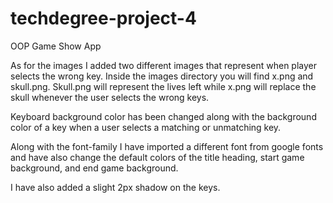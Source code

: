 # techdegree-project-4
OOP Game Show App

As for the images I added two different images that represent when player selects the wrong key.
Inside the images directory you will find x.png and skull.png. Skull.png will represent the lives left while x.png will replace the skull whenever the user selects the wrong keys. 

Keyboard background color has been changed along with the background color of a key when a user selects a matching or unmatching key. 

Along with the font-family I have imported a different font from google fonts and have also change the default colors of the title heading, start game background, and end game background. 

I have also added a slight 2px shadow on the keys.